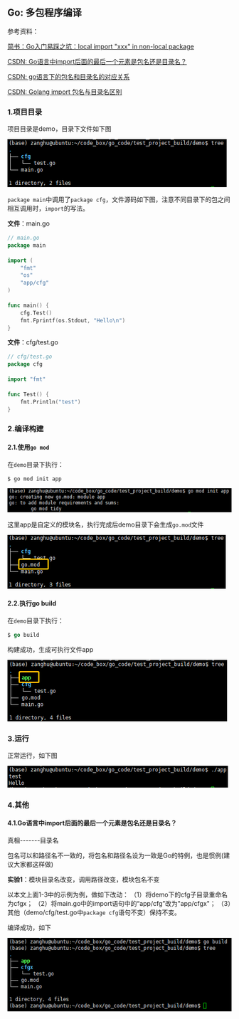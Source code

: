 ## Go: 多包程序编译

参考资料：

[简书：Go入门易踩之坑：local import "xxx" in non-local package](https://www.jianshu.com/p/246ffe580ebd)

[CSDN: Go语言中import后面的最后一个元素是包名还是目录名？](https://blog.csdn.net/freedom01020/article/details/108523111?utm_medium=distribute.pc_relevant.none-task-blog-baidujs_title-1&spm=1001.2101.3001.4242)

[CSDN: go语言下的包名和目录名的对应关系](https://blog.csdn.net/jw915086731/article/details/86586184)

[CSDN: Golang import 包名与目录名区别](https://blog.csdn.net/qq_37102984/article/details/108988102?utm_medium=distribute.pc_relevant.none-task-blog-BlogCommendFromMachineLearnPai2-1.control&dist_request_id=1328679.62905.16164643842576867&depth_1-utm_source=distribute.pc_relevant.none-task-blog-BlogCommendFromMachineLearnPai2-1.control)

### 1.项目目录

项目目录是demo，目录下文件如下图

![](/assets/go001_01.png)

`package main`中调用了`package cfg`，文件源码如下图，注意不同目录下的包之间相互调用时，`import`的写法。

**文件**：main.go

```go
// main.go
package main

import (
    "fmt"
    "os"
    "app/cfg"
)

func main() {
    cfg.Test()
    fmt.Fprintf(os.Stdout, "Hello\n")
}
```

**文件**：cfg/test.go

```go
// cfg/test.go
package cfg

import "fmt"

func Test() {
    fmt.Println("test")
}
```

### 2.编译构建

#### 2.1.使用`go mod`

在`demo`目录下执行：

```shell
$ go mod init app
```

![](/assets/go001_03.png)

这里app是自定义的模块名，执行完成后demo目录下会生成`go.mod`文件

![](/assets/go001_02.png)

#### 2.2.执行go build

在`demo`目录下执行：

```go
$ go build
```

构建成功，生成可执行文件app

![](/assets/go001_04.png)

### 3.运行

正常运行，如下图

![](/assets/go001_05.png)


### 4.其他

#### 4.1.Go语言中import后面的最后一个元素是包名还是目录名？

真相-------目录名

包名可以和路径名不一致的，将包名和路径名设为一致是Go的特例，也是惯例(建议大家都这样做)

**实验1**：模块目录名改变，调用路径改变，模块包名不变

以本文上面1-3中的示例为例，做如下改动：
（1）将demo下的cfg子目录重命名为cfgx；
（2）将main.go中的import语句中的“app/cfg”改为"app/cfgx"；
（3）其他（demo/cfg/test.go中`package cfg`语句不变）保持不变。

编译成功，如下

![](/assets/go001_06.png)




